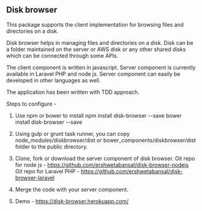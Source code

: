 ## Disk browser
This package supports the client implementation for browsing files and directories on a disk.

Disk browser helps in managing files and directories on a disk.
Disk can be a folder maintained on the server or AWS disk or any other shared disks
which can be connected through some APIs.

The client component is written in javascript. Server component is currently 
available in Laravel PHP and node js. Server component can easily be developed
in other languages as well.

The application has been written with TDD approach.

Steps to configure -

1. Use npm or bower to install
npm install disk-browser --save
bower install disk-browser --save

2. Using gulp or grunt task runner, you can copy node_modules/diskbrowser/dist or
 bower_components/diskbrowser/dist folder to the public directory.

3. Clone, fork or download the server component of disk browser. 
	Git repo for node js -
	https://github.com/ershwetabansal/disk-browser-nodejs
	Git repo for Laravel PHP -
	https://github.com/ershwetabansal/disk-browser-laravel

4. Merge the code with your server component.

5. Demo -
https://disk-browser.herokuapp.com/